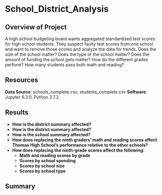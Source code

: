 # School_District_Analysis

## Overview of Project
A high school budgeting board wants aggregated standardized test scores for high school students. They suspect faulty test scores from one school and want to remove those scores and analyze the data for trends. Does the size of the school matter? Does the type of the school matter? Does the amount of funding the school gets matter? How do the different grades perform? How many students pass both math and reading?

## Resources
**Data Source**: schools_complete.csv, students_complete.csv
**Software**: Jupyter 6.3.0, Python 3.7.2

## Results

- **How is the district summary affected?**
- **How is the district summary affected?**
- **How is the school summary affected?**
- **How does replacing the ninth graders’ math and reading scores affect Thomas High School’s performance relative to the other schools?**
- **How does replacing the ninth-grade scores affect the following:**
  - **Math and reading scores by grade**
  - **Scores by school spending**
  - **Scores by school size**
  - **Scores by school type**



## Summary
